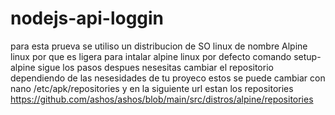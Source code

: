 # nodejs-api-loggin
para esta prueva se utiliso un distribucion de SO linux de nombre Alpine linux por que es ligera
para intalar alpine linux por defecto 
comando 
setup-alpine 
sigue los pasos 
despues nesesitas cambiar el repositorio dependiendo de las nesesidades de tu proyeco 
estos se puede cambiar con 
nano /etc/apk/repositories
y en la siguiente url estan los repositories 
https://github.com/ashos/ashos/blob/main/src/distros/alpine/repositories
